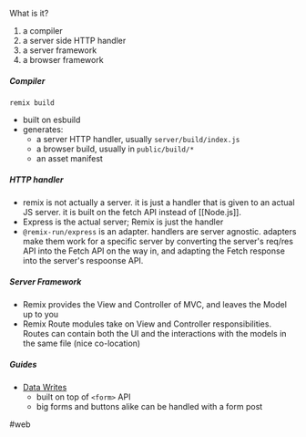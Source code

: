 What is it?
1. a compiler
2. a server side HTTP handler
3. a server framework
4. a browser framework

##### Compiler
`remix build`
- built on esbuild
- generates:
	- a server HTTP handler, usually `server/build/index.js`
	- a browser build, usually in `public/build/*`
	- an asset manifest

##### HTTP handler
- remix is not actually a server. it is just a handler that is given to an actual JS server. it is built on the fetch API instead of [[Node.js]].
- Express is the actual server; Remix is just the handler
- `@remix-run/express`
is an adapter. handlers are server agnostic. adapters make them work for a specific server by converting the server's req/res API into the Fetch API on the way in, and adapting the Fetch response into the server's respoonse API.


##### Server Framework
- Remix provides the View and Controller of MVC, and leaves the Model up to you
- Remix Route modules take on View and Controller responsibilities. Routes can contain both the UI and the interactions with the models in the same file (nice co-location)


##### Guides
- [Data Writes](https://remix.run/docs/en/v1/guides/data-writes#html-form-post)
	- built on top of `<form>` API
	- big forms and buttons alike can be handled with a form post


#web